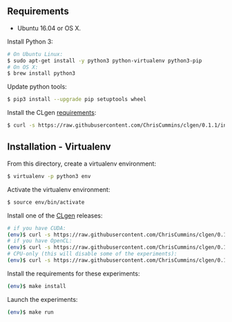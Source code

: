 ## Requirements

* Ubuntu 16.04 or OS X.

Install Python 3:
```sh
# On Ubuntu Linux:
$ sudo apt-get install -y python3 python-virtualenv python3-pip
# On OS X:
$ brew install python3
```

Update python tools:
```sh
$ pip3 install --upgrade pip setuptools wheel
```

Install the CLgen [requirements](http://chriscummins.cc/clgen/#requirements):
```sh
$ curl -s https://raw.githubusercontent.com/ChrisCummins/clgen/0.1.1/install-deps.sh | bash
```

## Installation - Virtualenv

From this directory, create a virtualenv environment:
```sh
$ virtualenv -p python3 env
```

Activate the virtualenv environment:
```sh
$ source env/bin/activate
```

Install one of the [CLgen](http://chriscummins.cc/clgen/) releases:
```sh
# if you have CUDA:
(env)$ curl -s https://raw.githubusercontent.com/ChrisCummins/clgen/0.1.1/install-cuda.sh | bash
# if you have OpenCL:
(env)$ curl -s https://raw.githubusercontent.com/ChrisCummins/clgen/0.1.1/install-opencl.sh | bash
# CPU-only (this will disable some of the experiments):
(env)$ curl -s https://raw.githubusercontent.com/ChrisCummins/clgen/0.1.1/install-cpu.sh | bash
```

Install the requirements for these experiments:
```sh
(env)$ make install
```

Launch the experiments:
```sh
(env)$ make run
```
